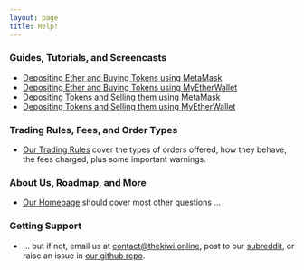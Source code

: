 ```yaml
---
layout: page
title: Help!
---
```


### Guides, Tutorials, and Screencasts

 - [Depositing Ether and Buying Tokens using MetaMask](depositing-ether-and-buying-tokens-using-metamask)
 - [Depositing Ether and Buying Tokens using MyEtherWallet](depositing-ether-and-buying-tokens-using-myetherwallet)
 - [Depositing Tokens and Selling them using MetaMask](depositing-tokens-and-selling-using-metamask)
 - [Depositing Tokens and Selling them using MyEtherWallet](depositing-tokens-and-selling-using-myetherwallet)

### Trading Rules, Fees, and Order Types

 - [Our Trading Rules](../trading-rules) cover the types of orders offered, how they behave, the fees charged, plus some important warnings.

### About Us, Roadmap, and More

 - [Our Homepage](/) should cover most other questions ...

### Getting Support

 - ... but if not, email us at contact@thekiwi.online, post to our [subreddit](https://www.reddit.com/r/kiwitoken/), or raise an issue in [our github repo](https://github.com/liberation-online/exchange.thekiwi.io).

